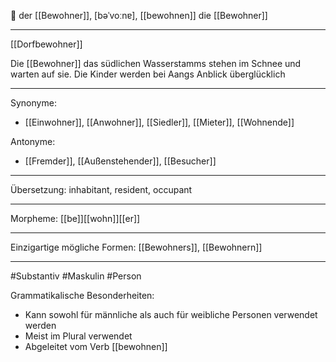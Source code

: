 🔵 der [[Bewohner]], [bəˈvoːnɐ], [[bewohnen]]
die [[Bewohner]]


---
[[Dorfbewohner]]

Die [[Bewohner]] das südlichen Wasserstamms stehen im Schnee und warten auf sie. Die Kinder werden bei Aangs Anblick überglücklich

---
Synonyme:
- [[Einwohner]], [[Anwohner]], [[Siedler]], [[Mieter]], [[Wohnende]]

Antonyme:
- [[Fremder]], [[Außenstehender]], [[Besucher]]

---
Übersetzung: inhabitant, resident, occupant

---
Morpheme:
[[be]][[wohn]][[er]]

---
Einzigartige mögliche Formen: 
[[Bewohners]], [[Bewohnern]]

---
#Substantiv #Maskulin #Person

Grammatikalische Besonderheiten:
- Kann sowohl für männliche als auch für weibliche Personen verwendet werden
- Meist im Plural verwendet
- Abgeleitet vom Verb [[bewohnen]]